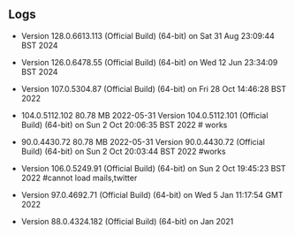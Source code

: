 ## Logs

* Version 128.0.6613.113 (Official Build) (64-bit) on Sat 31 Aug 23:09:44 BST 2024

* Version 126.0.6478.55 (Official Build) (64-bit) on Wed 12 Jun 23:34:09 BST 2024

* Version 107.0.5304.87 (Official Build) (64-bit) on Fri 28 Oct 14:46:28 BST 2022

* 104.0.5112.102	80.78 MB	2022-05-31
	Version 104.0.5112.101 (Official Build) (64-bit) on Sun  2 Oct 20:06:35 BST 2022 # works

* 90.0.4430.72	80.78 MB	2022-05-31
	Version 90.0.4430.72 (Official Build) (64-bit) on Sun  2 Oct 20:03:44 BST 2022 #works

* Version 106.0.5249.91 (Official Build) (64-bit) on Sun  2 Oct 19:45:23 BST 2022 #cannot load mails,twitter

* Version 97.0.4692.71 (Official Build) (64-bit) on Wed  5 Jan 11:17:54 GMT 2022

* Version 88.0.4324.182 (Official Build) (64-bit) on Jan 2021

